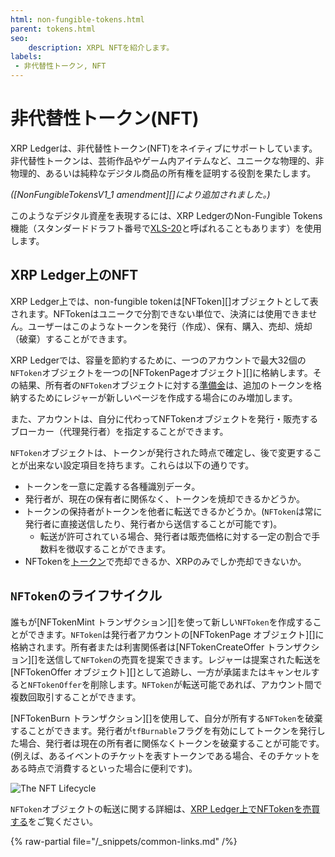 ```yaml
---
html: non-fungible-tokens.html
parent: tokens.html
seo:
    description: XRPL NFTを紹介します。
labels:
 - 非代替性トークン, NFT
---
```


# 非代替性トークン(NFT)

XRP Ledgerは、非代替性トークン(NFT)をネイティブにサポートしています。 非代替性トークンは、芸術作品やゲーム内アイテムなど、ユニークな物理的、非物理的、あるいは純粋なデジタル商品の所有権を証明する役割を果たします。

_([NonFungibleTokensV1_1 amendment][]により追加されました。)_

このようなデジタル資産を表現するには、XRP LedgerのNon-Fungible Tokens機能（スタンダードドラフト番号で[XLS-20](https://github.com/XRPLF/XRPL-Standards/discussions/46)と呼ばれることもあります）を使用します。

## XRP Ledger上のNFT

XRP Ledger上では、non-fungible tokenは[NFToken][]オブジェクトとして表されます。NFTokenはユニークで分割できない単位で、決済には使用できません。ユーザーはこのようなトークンを発行（作成）、保有、購入、売却、焼却（破棄）することができます。

XRP Ledgerでは、容量を節約するために、一つのアカウントで最大32個の`NFToken`オブジェクトを一つの[NFTokenPageオブジェクト][]に格納します。その結果、所有者の`NFToken`オブジェクトに対する[準備金](../../accounts/reserves.md)は、追加のトークンを格納するためにレジャーが新しいページを作成する場合にのみ増加します。

また、アカウントは、自分に代わってNFTokenオブジェクトを発行・販売するブローカー（代理発行者）を指定することができます。

`NFToken`オブジェクトは、トークンが発行された時点で確定し、後で変更することが出来ない設定項目を持ちます。これらは以下の通りです。

- トークンを一意に定義する各種識別データ。
- 発行者が、現在の保有者に関係なく、トークンを焼却できるかどうか。
- トークンの保持者がトークンを他者に転送できるかどうか。(`NFToken`は常に発行者に直接送信したり、発行者から送信することが可能です)。
    - 転送が許可されている場合、発行者は販売価格に対する一定の割合で手数料を徴収することができます。
- NFTokenを[トークン](../index.md)で売却できるか、XRPのみでしか売却できないか。

## `NFToken`のライフサイクル

誰もが[NFTokenMint トランザクション][]を使って新しい`NFToken`を作成することができます。`NFToken`は発行者アカウントの[NFTokenPage オブジェクト][]に格納されます。所有者または利害関係者は[NFTokenCreateOffer トランザクション][]を送信して`NFToken`の売買を提案できます。レジャーは提案された転送を[NFTokenOffer オブジェクト][]として追跡し、一方が承諾またはキャンセルすると`NFTokenOffer`を削除します。`NFToken`が転送可能であれば、アカウント間で複数回取引することができます。

[NFTokenBurn トランザクション][]を使用して、自分が所有する`NFToken`を破棄することができます。発行者が`tfBurnable`フラグを有効にしてトークンを発行した場合、発行者は現在の所有者に関係なくトークンを破棄することが可能です。(例えば、あるイベントのチケットを表すトークンである場合、そのチケットをある時点で消費するといった場合に便利です)。

![The NFT Lifecycle](/img/nft-lifecycle.png "NFT Lifecycle Image")

`NFToken`オブジェクトの転送に関する詳細は、[XRP Ledger上でNFTokenを売買する](trading.md)をご覧ください。

{% raw-partial file="/_snippets/common-links.md" /%}
